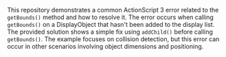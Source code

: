 This repository demonstrates a common ActionScript 3 error related to the `getBounds()` method and how to resolve it.  The error occurs when calling `getBounds()` on a DisplayObject that hasn't been added to the display list. The provided solution shows a simple fix using `addChild()` before calling `getBounds()`. The example focuses on collision detection, but this error can occur in other scenarios involving object dimensions and positioning.